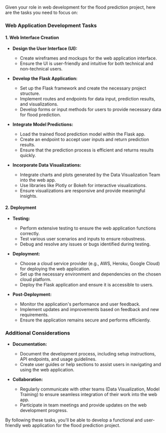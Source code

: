 Given your role in web development for the flood prediction project, here are the tasks you need to focus on:

### Web Application Development Tasks

#### 1. Web Interface Creation
- **Design the User Interface (UI):**
  - Create wireframes and mockups for the web application interface.
  - Ensure the UI is user-friendly and intuitive for both technical and non-technical users.

- **Develop the Flask Application:**
  - Set up the Flask framework and create the necessary project structure.
  - Implement routes and endpoints for data input, prediction results, and visualizations.
  - Develop forms or input methods for users to provide necessary data for flood prediction.

- **Integrate Model Predictions:**
  - Load the trained flood prediction model within the Flask app.
  - Create an endpoint to accept user inputs and return prediction results.
  - Ensure that the prediction process is efficient and returns results quickly.

- **Incorporate Data Visualizations:**
  - Integrate charts and plots generated by the Data Visualization Team into the web app.
  - Use libraries like Plotly or Bokeh for interactive visualizations.
  - Ensure visualizations are responsive and provide meaningful insights.

#### 2. Deployment
- **Testing:**
  - Perform extensive testing to ensure the web application functions correctly.
  - Test various user scenarios and inputs to ensure robustness.
  - Debug and resolve any issues or bugs identified during testing.

- **Deployment:**
  - Choose a cloud service provider (e.g., AWS, Heroku, Google Cloud) for deploying the web application.
  - Set up the necessary environment and dependencies on the chosen cloud platform.
  - Deploy the Flask application and ensure it is accessible to users.

- **Post-Deployment:**
  - Monitor the application's performance and user feedback.
  - Implement updates and improvements based on feedback and new requirements.
  - Ensure the application remains secure and performs efficiently.

### Additional Considerations
- **Documentation:**
  - Document the development process, including setup instructions, API endpoints, and usage guidelines.
  - Create user guides or help sections to assist users in navigating and using the web application.

- **Collaboration:**
  - Regularly communicate with other teams (Data Visualization, Model Training) to ensure seamless integration of their work into the web app.
  - Participate in team meetings and provide updates on the web development progress.

By following these tasks, you'll be able to develop a functional and user-friendly web application for the flood prediction project.